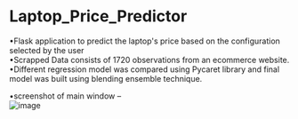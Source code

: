 # Laptop_Price_Predictor
•Flask application to predict the laptop's price based on the configuration selected by the user <br />
•Scrapped Data consists of 1720 observations from an ecommerce website. <br />
•Different regression model was compared using Pycaret library and final model was built using blending ensemble technique. <br />

•screenshot of main window –<br />
![image](https://user-images.githubusercontent.com/70128948/107643439-25cfb780-6c9c-11eb-9da8-833a8579c350.png) <br />
